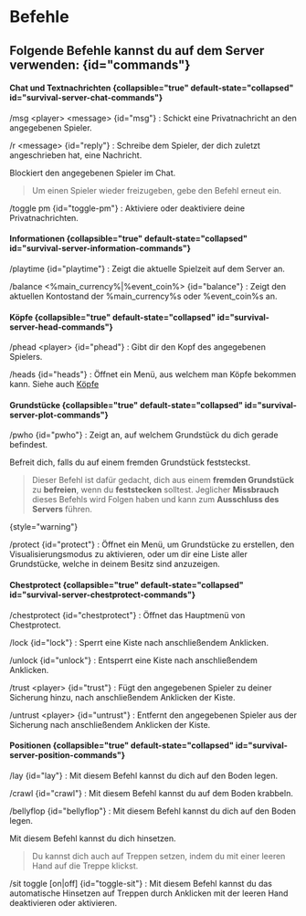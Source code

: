 # Befehle

## Folgende Befehle kannst du auf dem Server verwenden: {id="commands"}

#### Chat und Textnachrichten {collapsible="true" default-state="collapsed" id="survival-server-chat-commands"}

/msg &lt;player&gt; &lt;message&gt; {id="msg"}
: Schickt eine Privatnachricht an den angegebenen Spieler.

/r &lt;message&gt; {id="reply"}
: Schreibe dem Spieler, der dich zuletzt angeschrieben hat, eine Nachricht.

<deflist>
<def title="/ignore <player>" id="ignore"> 
Blockiert den angegebenen Spieler im Chat.

> Um einen Spieler wieder freizugeben, gebe den Befehl erneut ein.
>
</def>
</deflist>

/toggle pm {id="toggle-pm"}
: Aktiviere oder deaktiviere deine Privatnachrichten.

#### Informationen {collapsible="true" default-state="collapsed" id="survival-server-information-commands"}

/playtime {id="playtime"}
: Zeigt die aktuelle <tooltip term="Spielstunde">Spielzeit</tooltip> auf dem Server an.

/balance &lt;%main_currency%|%event_coin%&gt; {id="balance"}
: Zeigt den aktuellen Kontostand der %main_currency%s oder %event_coin%s an.

#### Köpfe {collapsible="true" default-state="collapsed" id="survival-server-head-commands"}

/phead &lt;player&gt; {id="phead"}
: Gibt dir den Kopf des angegebenen Spielers.

/heads {id="heads"}
: Öffnet ein Menü, aus welchem man Köpfe bekommen kann. Siehe auch [Köpfe](armorstand.md)

#### Grundstücke {collapsible="true" default-state="collapsed" id="survival-server-plot-commands"}

/pwho {id="pwho"}
: Zeigt an, auf welchem Grundstück du dich gerade befindest.

<deflist>
<def title="/unstuck" id="unstuck">
Befreit dich, falls du auf einem fremden Grundstück feststeckst.

> Dieser Befehl ist dafür gedacht, dich aus einem **fremden Grundstück** zu **befreien**,
> wenn du **feststecken** solltest. Jeglicher **Missbrauch** dieses Befehls wird Folgen haben und
> kann zum **Ausschluss des Servers** führen.
>
{style="warning"}
</def>
</deflist>

/protect {id="protect"}
: Öffnet ein Menü, um Grundstücke zu erstellen, den Visualisierungsmodus zu aktivieren, oder um dir
eine Liste aller Grundstücke, welche in deinem Besitz sind anzuzeigen.

#### Chestprotect {collapsible="true" default-state="collapsed" id="survival-server-chestprotect-commands"}

/chestprotect {id="chestprotect"}
: Öffnet das Hauptmenü von Chestprotect.

/lock {id="lock"}
: Sperrt eine Kiste nach anschließendem Anklicken.

/unlock {id="unlock"}
: Entsperrt eine Kiste nach anschließendem Anklicken.

/trust &lt;player&gt; {id="trust"}
: Fügt den angegebenen Spieler zu deiner Sicherung hinzu, nach anschließendem Anklicken der Kiste.

/untrust &lt;player&gt; {id="untrust"}
: Entfernt den angegebenen Spieler aus der Sicherung nach anschließendem Anklicken der Kiste.

#### Positionen {collapsible="true" default-state="collapsed" id="survival-server-position-commands"}

/lay {id="lay"}
: Mit diesem Befehl kannst du dich auf den Boden legen.

/crawl {id="crawl"}
: Mit diesem Befehl kannst du auf dem Boden krabbeln.

/bellyflop {id="bellyflop"}
: Mit diesem Befehl kannst du dich auf den Boden legen.

<deflist>
<def title="/sit" id="sit">
Mit diesem Befehl kannst du dich hinsetzen.

> Du kannst dich auch auf Treppen setzen, indem du mit einer leeren Hand auf die Treppe klickst.
>
</def>
</deflist>

/sit toggle [on|off] {id="toggle-sit"}
: Mit diesem Befehl kannst du das automatische Hinsetzen auf Treppen durch Anklicken mit der leeren
Hand deaktivieren oder aktivieren.



